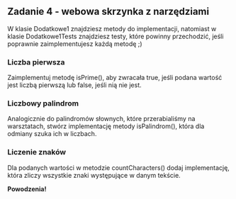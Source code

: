 ## Zadanie 4 - webowa skrzynka z narzędziami

W klasie Dodatkowe1 znajdziesz metody do implementacji, natomiast w klasie Dodatkowe1Tests znajdziesz testy, które powinny przechodzić, jeśli poprawnie zaimplementujesz każdą metodę ;)

### Liczba pierwsza
Zaimplementuj metodę isPrime(), aby zwracała true, jeśli podana wartość jest liczbą pierwszą lub false, jeśli nią nie jest.

### Liczbowy palindrom
Analogicznie do palindromów słownych, które przerabialiśmy na warsztatach, stwórz implementację metody isPalindrom(), która dla odmiany szuka ich w liczbach.

### Liczenie znaków
Dla podanych wartości w metodzie countCharacters() dodaj implementację, która zliczy wszystkie znaki występujące w danym tekście.

**Powodzenia!**
